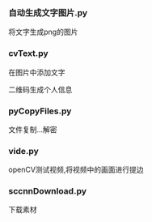 ### 自动生成文字图片.py

将文字生成png的图片 



### cvText.py

在图片中添加文字 

二维码生成个人信息



### pyCopyFiles.py

文件复制...解密



### vide.py

openCV测试视频,将视频中的画面进行提边



### sccnnDownload.py

下载素材
